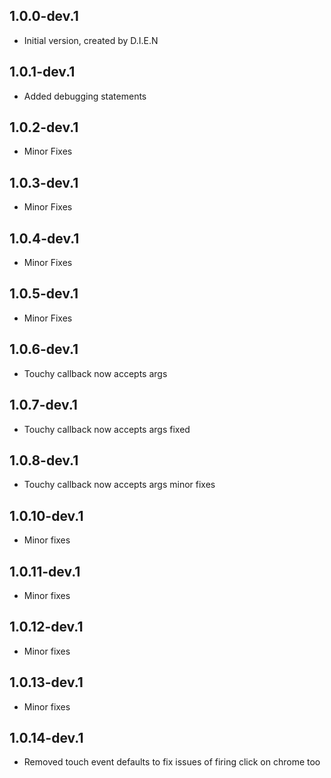 ## 1.0.0-dev.1

- Initial version, created by D.I.E.N

## 1.0.1-dev.1

- Added debugging statements

## 1.0.2-dev.1

- Minor Fixes

## 1.0.3-dev.1

- Minor Fixes

## 1.0.4-dev.1

- Minor Fixes

## 1.0.5-dev.1

- Minor Fixes

## 1.0.6-dev.1

- Touchy callback now accepts args

## 1.0.7-dev.1

- Touchy callback now accepts args fixed

## 1.0.8-dev.1

- Touchy callback now accepts args minor fixes

## 1.0.10-dev.1

- Minor fixes

## 1.0.11-dev.1

- Minor fixes

## 1.0.12-dev.1

- Minor fixes

## 1.0.13-dev.1

- Minor fixes

## 1.0.14-dev.1

- Removed touch event defaults to fix issues of firing click on chrome too
